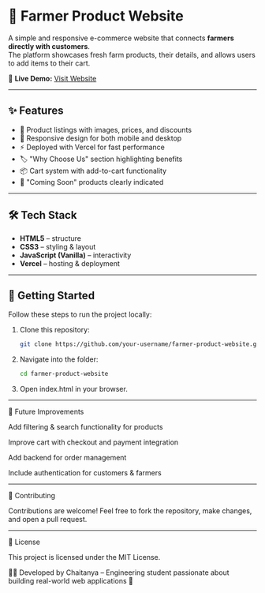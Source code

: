 # 🌾 Farmer Product Website

A simple and responsive e-commerce website that connects **farmers directly with customers**.  
The platform showcases fresh farm products, their details, and allows users to add items to their cart.  

🔗 **Live Demo:** [Visit Website](https://v0-farmer-product-website.vercel.app/index.html)

---

## ✨ Features

- 🛒 Product listings with images, prices, and discounts  
- 🎨 Responsive design for both mobile and desktop  
- ⚡ Deployed with Vercel for fast performance  
- 🏷️ "Why Choose Us" section highlighting benefits  
- 📦 Cart system with add-to-cart functionality  
- 🚧 "Coming Soon" products clearly indicated  

---


## 🛠️ Tech Stack

- **HTML5** – structure  
- **CSS3** – styling & layout  
- **JavaScript (Vanilla)** – interactivity  
- **Vercel** – hosting & deployment  

---

## 🚀 Getting Started

Follow these steps to run the project locally:

1. Clone this repository:
   ```bash
   git clone https://github.com/your-username/farmer-product-website.git
2. Navigate into the folder:
   ```bash
   cd farmer-product-website
3. Open index.html in your browser.

---


📌 Future Improvements

Add filtering & search functionality for products

Improve cart with checkout and payment integration

Add backend for order management

Include authentication for customers & farmers

---


🤝 Contributing

Contributions are welcome!
Feel free to fork the repository, make changes, and open a pull request.


---


📄 License

This project is licensed under the MIT License.

👨‍💻 Developed by Chaitanya – Engineering student passionate about building real-world web applications 🚀
